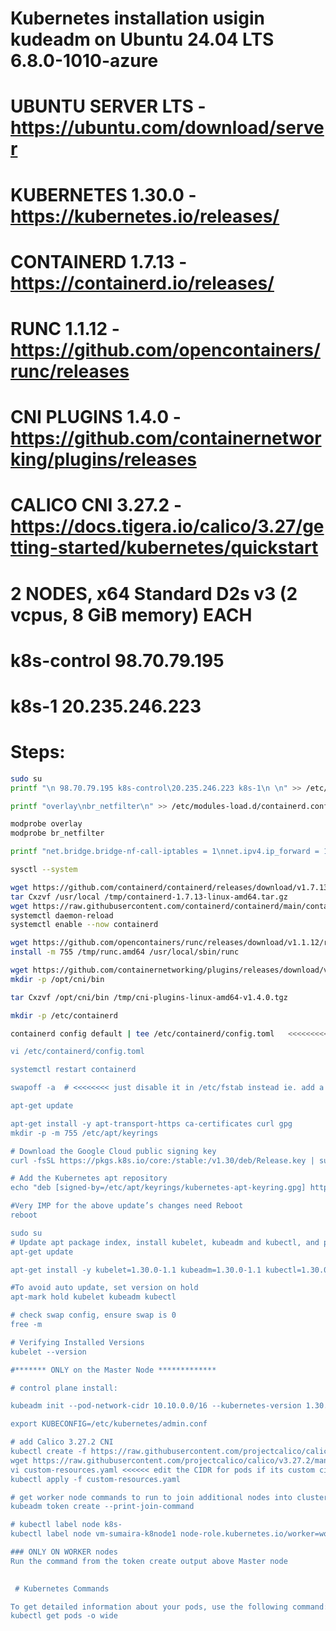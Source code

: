# Kubernetes installation usigin kudeadm on Ubuntu 24.04 LTS   6.8.0-1010-azure 

# UBUNTU SERVER LTS  - https://ubuntu.com/download/server

# KUBERNETES 1.30.0	- https://kubernetes.io/releases/
# CONTAINERD 1.7.13 	- https://containerd.io/releases/
# RUNC 1.1.12		- https://github.com/opencontainers/runc/releases
# CNI PLUGINS 1.4.0	- https://github.com/containernetworking/plugins/releases
# CALICO CNI 3.27.2         - https://docs.tigera.io/calico/3.27/getting-started/kubernetes/quickstart

# 2 NODES, x64 Standard D2s v3 (2 vcpus, 8 GiB memory) EACH
# k8s-control   98.70.79.195
# k8s-1         20.235.246.223

# Steps: 
```bash
sudo su
printf "\n 98.70.79.195 k8s-control\20.235.246.223 k8s-1\n \n" >> /etc/hosts

printf "overlay\nbr_netfilter\n" >> /etc/modules-load.d/containerd.conf

modprobe overlay
modprobe br_netfilter

printf "net.bridge.bridge-nf-call-iptables = 1\nnet.ipv4.ip_forward = 1\nnet.bridge.bridge-nf-call-ip6tables = 1\n" >> /etc/sysctl.d/99-kubernetes-cri.conf

sysctl --system

wget https://github.com/containerd/containerd/releases/download/v1.7.13/containerd-1.7.13-linux-amd64.tar.gz -P /tmp/
tar Cxzvf /usr/local /tmp/containerd-1.7.13-linux-amd64.tar.gz
wget https://raw.githubusercontent.com/containerd/containerd/main/containerd.service -P /etc/systemd/system/
systemctl daemon-reload
systemctl enable --now containerd

wget https://github.com/opencontainers/runc/releases/download/v1.1.12/runc.amd64 -P /tmp/
install -m 755 /tmp/runc.amd64 /usr/local/sbin/runc

wget https://github.com/containernetworking/plugins/releases/download/v1.4.0/cni-plugins-linux-amd64-v1.4.0.tgz -P /tmp/
mkdir -p /opt/cni/bin

tar Cxzvf /opt/cni/bin /tmp/cni-plugins-linux-amd64-v1.4.0.tgz

mkdir -p /etc/containerd

containerd config default | tee /etc/containerd/config.toml   <<<<<<<<<<< manually edit and change SystemdCgroup to true (not systemd_cgroup)

vi /etc/containerd/config.toml

systemctl restart containerd

swapoff -a  # <<<<<<<< just disable it in /etc/fstab instead ie. add a line #swap.img

apt-get update

apt-get install -y apt-transport-https ca-certificates curl gpg
mkdir -p -m 755 /etc/apt/keyrings

# Download the Google Cloud public signing key
curl -fsSL https://pkgs.k8s.io/core:/stable:/v1.30/deb/Release.key | sudo gpg --dearmor -o /etc/apt/keyrings/kubernetes-apt-keyring.gpg

# Add the Kubernetes apt repository
echo "deb [signed-by=/etc/apt/keyrings/kubernetes-apt-keyring.gpg] https://pkgs.k8s.io/core:/stable:/v1.30/deb/ /" | sudo tee /etc/apt/sources.list.d/kubernetes.list

#Very IMP for the above update’s changes need Reboot
reboot 

sudo su
# Update apt package index, install kubelet, kubeadm and kubectl, and pin their version
apt-get update

apt-get install -y kubelet=1.30.0-1.1 kubeadm=1.30.0-1.1 kubectl=1.30.0-1.1 --allow-change-held-packages

#To avoid auto update, set version on hold
apt-mark hold kubelet kubeadm kubectl

# check swap config, ensure swap is 0
free -m

# Verifying Installed Versions
kubelet --version

#******* ONLY on the Master Node *************

# control plane install:

kubeadm init --pod-network-cidr 10.10.0.0/16 --kubernetes-version 1.30.0 --node-name k8s-control --ignore-preflight-errors=all

export KUBECONFIG=/etc/kubernetes/admin.conf

# add Calico 3.27.2 CNI 
kubectl create -f https://raw.githubusercontent.com/projectcalico/calico/v3.27.2/manifests/tigera-operator.yaml
wget https://raw.githubusercontent.com/projectcalico/calico/v3.27.2/manifests/custom-resources.yaml
vi custom-resources.yaml <<<<<< edit the CIDR for pods if its custom cidr: 10.10.0.0/16
kubectl apply -f custom-resources.yaml

# get worker node commands to run to join additional nodes into cluster
kubeadm token create --print-join-command

# kubectl label node k8s-
kubectl label node vm-sumaira-k8node1 node-role.kubernetes.io/worker=worker

### ONLY ON WORKER nodes
Run the command from the token create output above Master node 
 

 # Kubernetes Commands

To get detailed information about your pods, use the following command:
kubectl get pods -o wide
